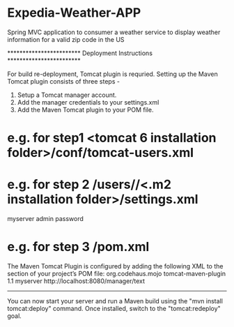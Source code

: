 Expedia-Weather-APP
===================

Spring MVC application to consumer a weather service to display weather information for a valid zip code in the US


************************ Deployment Instructions ************************

For build re-deployment, Tomcat plugin is requried.
Setting up the Maven Tomcat plugin consists of three steps -

1. Setup a Tomcat manager account.
2. Add the manager credentials to your settings.xml
3. Add the Maven Tomcat plugin to your POM file.

# e.g. for step1 <tomcat 6 installation folder>/conf/tomcat-users.xml

<tomcat-users>
  <role rolename="manager-gui"/>
	<role rolename="manager-script"/>
	<user username="admin" password="password" roles="manager-gui, manager-script"/>
</tomcat-users>

# e.g. for step 2  /users/<username>/<.m2 installation folder>/settings.xml
<servers>
	  <server>
		<id>myserver</id>
		<username>admin</username>
		<password>password</password>
	</server>
</servers>

# e.g. for step 3 <your application folder>/pom.xml
The Maven Tomcat Plugin is configured by adding the following XML to the <plugins> section of your project’s POM file:
<plugin>
	<groupId>org.codehaus.mojo</groupId>
	<artifactId>tomcat-maven-plugin</artifactId>
	<version>1.1</version>
	<configuration>
		<server>myserver</server>
		<url>http://localhost:8080/manager/text</url>
	</configuration>
</plugin>

***************************************************

You can now start your server and run a Maven build using the "mvn install tomcat:deploy" command. Once installed, switch to the "tomcat:redeploy" goal.
